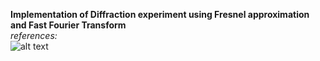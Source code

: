 **Implementation of Diffraction experiment using Fresnel approximation and Fast Fourier Transform**
<br/>
*references:*<br/>
![alt text]()
